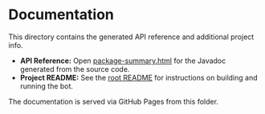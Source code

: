 # Documentation

This directory contains the generated API reference and additional project info.

* **API Reference:** Open [package-summary.html](package-summary.html) for the Javadoc generated from the source code.
* **Project README:** See the [root README](../README.md) for instructions on building and running the bot.

The documentation is served via GitHub Pages from this folder.
